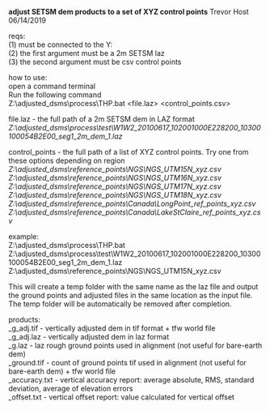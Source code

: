 **adjust SETSM dem products to a set of XYZ control points**
Trevor Host 06/14/2019

reqs:  
(1) must be connected to the Y:  
(2) the first argument must be a 2m SETSM laz  
(3) the second argument must be csv control points  

how to use:  
open a command terminal  
Run the following command  
Z:\adjusted_dsms\process\THP.bat <file.laz> <control_points.csv>

file.laz - the full path of a 2m SETSM dem in LAZ format 
*Z:\adjusted_dsms\process\test\W1W2_20100617_102001000E228200_10300100054B2E00_seg1_2m_dem_1.laz*
	
control_points - the full path of a list of XYZ control points. Try one from these options depending on region
*Z:\adjusted_dsms\reference_points\NGS\NGS_UTM15N_xyz.csv*
*Z:\adjusted_dsms\reference_points\NGS\NGS_UTM16N_xyz.csv*
*Z:\adjusted_dsms\reference_points\NGS\NGS_UTM17N_xyz.csv*
*Z:\adjusted_dsms\reference_points\NGS\NGS_UTM18N_xyz.csv*
*Z:\adjusted_dsms\reference_points\Canada\LongPoint_ref_points_xyz.csv*
*Z:\adjusted_dsms\reference_points\Canada\LakeStClaire_ref_points_xyz.csv*

example:  
Z:\adjusted_dsms\process\THP.bat Z:\adjusted_dsms\process\test\W1W2_20100617_102001000E228200_10300100054B2E00_seg1_2m_dem_1.laz Z:\adjusted_dsms\reference_points\NGS\NGS_UTM15N_xyz.csv

This will create a temp folder with the same name as the laz file and output the ground points and adjusted files in the same location as the input file. The temp folder will be automatically be removed after completion.

products:  
<file>_g_adj.tif -	vertically adjusted dem in tif format + tfw world file  
<file>_g_adj.laz - 	vertically adjusted dem in laz format  
<file>_g.laz - 	laz rough ground points used in alignment (not useful for bare-earth dem)  
<file>_ground.tif - 	count of ground points tif used in alignment (not useful for bare-earth dem) + tfw world file  
<file>_accuracy.txt - vertical accuracy report: average absolute, RMS, standard deviation, average of elevation errors  
<file>_offset.txt - vertical offset report: value calculated for vertical offset  


